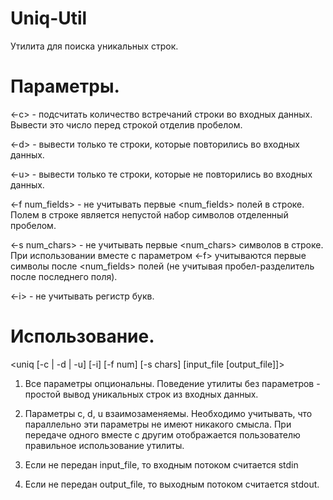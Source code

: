 # Uniq-Util
Утилита для поиска уникальных строк.

# Параметры.

<-c> - подсчитать количество встречаний строки во входных данных. Вывести это число перед строкой отделив пробелом.

<-d> - вывести только те строки, которые повторились во входных данных.

<-u> - вывести только те строки, которые не повторились во входных данных.

<-f num_fields> - не учитывать первые <num_fields> полей в строке. Полем в строке является непустой набор символов отделенный пробелом.

<-s num_chars> - не учитывать первые <num_chars> символов в строке. При использовании вместе с параметром <-f> учитываются первые символы после <num_fields> полей (не учитывая пробел-разделитель после последнего поля).

<-i> - не учитывать регистр букв.

# Использование.

<uniq [-c | -d | -u] [-i] [-f num] [-s chars] [input_file [output_file]]>

1. Все параметры опциональны. Поведение утилиты без параметров - простой вывод уникальных строк из входных данных.

2. Параметры c, d, u взаимозаменяемы. Необходимо учитывать, что параллельно эти параметры не имеют никакого смысла. При передаче одного вместе с другим отображается пользователю правильное использование утилиты.

3. Если не передан input_file, то входным потоком считается stdin

4. Если не передан output_file, то выходным потоком считается stdout.
